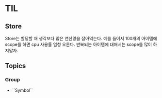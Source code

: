 # TIL

## Store

Store는 할당할 때 생각보다 많은 연산량을 잡아먹는다.
예를 들어서 100개의 아이템에 scope를 하면 cpu 사용률 엄청 오른다.
반복되는 아이템에 대해서는 scope를 많이 하지말자. 

## Topics

### <!--@START_MENU_TOKEN@-->Group<!--@END_MENU_TOKEN@-->

- <!--@START_MENU_TOKEN@-->``Symbol``<!--@END_MENU_TOKEN@-->
